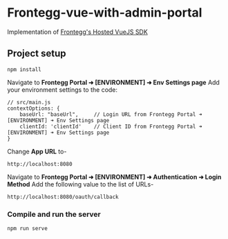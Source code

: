 # Frontegg-vue-with-admin-portal
Implementation of [Frontegg's Hosted VueJS SDK](https://docs.frontegg.com/docs/vue-hosted-login-guide)

## Project setup
```
npm install
```

Navigate to **Frontegg Portal ➜ [ENVIRONMENT] ➜ Env Settings page**
Add your environment settings to the code:
```
// src/main.js
contextOptions: {
    baseUrl: "baseUrl",     // Login URL from Frontegg Portal ➜ [ENVIRONMENT] ➜ Env Settings page
    clientId: 'clientId'    // Client ID from Frontegg Portal ➜ [ENVIRONMENT] ➜ Env Settings page
}
```

Change **App URL** to-
```
http://localhost:8080
```

Navigate to **Frontegg Portal ➜ [ENVIRONMENT] ➜ Authentication ➜ Login Method**
Add the following value to the list of URLs-
```
http://localhost:8080/oauth/callback
```


### Compile and run the server
```
npm run serve
```

